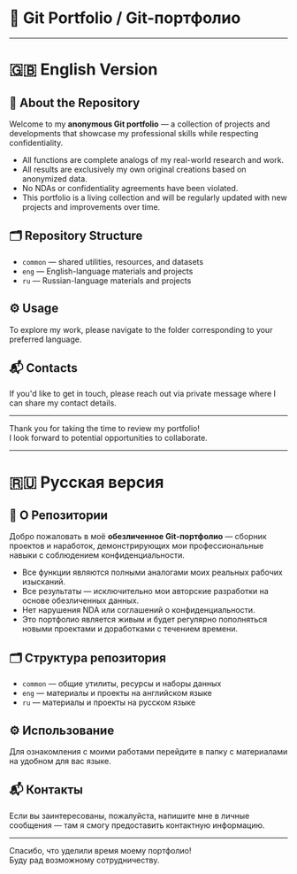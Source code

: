# 🚀 Git Portfolio / Git-портфолио

---

# 🇬🇧 English Version

## 📖 About the Repository

Welcome to my **anonymous Git portfolio** — a collection of projects and developments that showcase my professional skills while respecting confidentiality.  
- All functions are complete analogs of my real-world research and work.  
- All results are exclusively my own original creations based on anonymized data.  
- No NDAs or confidentiality agreements have been violated.
- This portfolio is a living collection and will be regularly updated with new projects and improvements over time.

## 🗂️ Repository Structure

- `common` — shared utilities, resources, and datasets  
- `eng` — English-language materials and projects  
- `ru` — Russian-language materials and projects  

## ⚙️ Usage

To explore my work, please navigate to the folder corresponding to your preferred language.

## 📬 Contacts

If you'd like to get in touch, please reach out via private message where I can share my contact details.

---

Thank you for taking the time to review my portfolio!  
I look forward to potential opportunities to collaborate.

---

# 🇷🇺 Русская версия

## 📖 О Репозитории

Добро пожаловать в моё **обезличенное Git-портфолио** — сборник проектов и наработок, демонстрирующих мои профессиональные навыки с соблюдением конфиденциальности.  
- Все функции являются полными аналогами моих реальных рабочих изысканий.  
- Все результаты — исключительно мои авторские разработки на основе обезличенных данных.  
- Нет нарушения NDA или соглашений о конфиденциальности.
- Это портфолио является живым и будет регулярно пополняться новыми проектами и доработками с течением времени.

## 🗂️ Структура репозитория

- `common` — общие утилиты, ресурсы и наборы данных  
- `eng` — материалы и проекты на английском языке  
- `ru` — материалы и проекты на русском языке  

## ⚙️ Использование

Для ознакомления с моими работами перейдите в папку с материалами на удобном для вас языке.

## 📬 Контакты

Если вы заинтересованы, пожалуйста, напишите мне в личные сообщения — там я смогу предоставить контактную информацию.

---

Спасибо, что уделили время моему портфолио!  
Буду рад возможному сотрудничеству.

